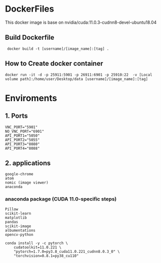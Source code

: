 # DockerFiles

This docker image is base on nvidia/cuda:11.0.3-cudnn8-devel-ubuntu18.04

## Build Dockerfile
```
 docker build -t [username]/[image_name]:[tag] .
```


## How to Create docker container
```
docker run -it -d -p 25911:5901 -p 26911:6901 -p 25910:22  -v [Local volume path]:/home/user/Desktop/data [username]/[image_name]:[tag]
```


# Enviroments
## 1. Ports
```
VNC_PORT="5901" 
NO_VNC_PORT="6901"
API_PORT1="5050"
API_PORT2="5055"
API_PORT3="8080"
API_PORT4="8088"
```
## 2. applications
```
google-chrome
atom
nomic (image viewer)
anaconda
```

### anaconda package (CUDA 11.0-specific steps)
```
Pillow
scikit-learn
matplotlib
pandas
scikit-image 
albumentations
opencv-python

conda install -y -c pytorch \
    cudatoolkit=11.0.221 \
    "pytorch=1.7.0=py3.8_cuda11.0.221_cudnn8.0.3_0" \
    "torchvision=0.8.1=py38_cu110"
```

